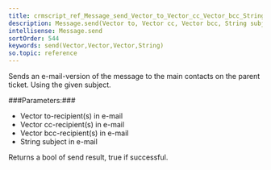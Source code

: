 ```yaml
---
title: crmscript_ref_Message_send_Vector_to_Vector_cc_Vector_bcc_String_subject
description: Message.send(Vector to, Vector cc, Vector bcc, String subject)
intellisense: Message.send
sortOrder: 544
keywords: send(Vector,Vector,Vector,String)
so.topic: reference
---
```


Sends an e-mail-version of the message to the main contacts on the parent ticket.
Using the given subject.



###Parameters:###


 - Vector to-recipient(s) in e-mail
 - Vector cc-recipient(s) in e-mail
 - Vector bcc-recipient(s) in e-mail
 - String subject in e-mail


Returns a bool of send result, true if successful.


